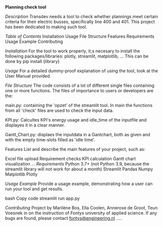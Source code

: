 __Planning check tool__

_Description_
Transdev needs a tool to check whether plannings meet certain criteria for their electric busses, specifically line 400 and 401.
This project has been dedicated to making such tool.

_Table of Contents_
Installation
Usage
File Structure
Features
Requirements
Usage Example
Contributing


_Installation_
For the tool to work properly, it;s necesary to install the following packages/libraries: plotly, streamlit, matplotlib, ...
This can be done by pip install {library}

_Usage_
For a detailed dummy-proof explanation of using the tool, look at the User Manual provided. 

_File Structure_
The code consists of a lot of different single files containing one or more functions. The files of importance to users or developers are the:

main.py:
containing the 'opzet' of the streamlit tool. In main the functions from all 'check' files are used to check the input data.

KPI.py:
Calcultes KPI's energy usage and idle_time of the inputfile and displayes it in a clear manner. 

Gantt_Chart.py:
displaes the inputdata in a Gantchart, both as given and with the empty time-slots filled as 'idle time'.

Features
List and describe the main features of your project, such as:

Excel file upload
Requirement checks
KPI calculation
Gantt chart visualization
...
_Requirements_
Python 3.7+ (not Python 3.9, because the streamlit library will not work for about a month)
Streamlit
Pandas
Numpy
Matplotlib
Plotly

_Usage Example_
Provide a usage example, demonstrating how a user can run your tool and get results.

bash
Copy code
streamlit run app.py


_Contributing_
Project by Marilène Bos, Ella Coolen, Annerose de Groot, Teun Voesnek in on the instruction of Fontys university of applied science. If any bugs are found, please contact fontys@engineering.nl .....
